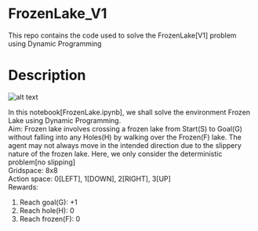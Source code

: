 # FrozenLake_V1
This repo contains the code used to solve the FrozenLake[V1] problem using Dynamic Programming

# Description
![alt text](https://github.com/kwquan/FrozenLake/blob/main/FrozenLakeV1.png)

In this notebook[FrozenLake.ipynb], we shall solve the environment Frozen Lake using Dynamic Programming. \
Aim: Frozen lake involves crossing a frozen lake from Start(S) to Goal(G) without falling into any Holes(H) by walking over the Frozen(F) lake. 
The agent may not always move in the intended direction due to the slippery nature of the frozen lake. Here, we only consider the deterministic problem[no slipping] \
Gridspace: 8x8 \
Action space: 0[LEFT], 1[DOWN], 2[RIGHT], 3[UP] \
Rewards:
1) Reach goal(G): +1
2) Reach hole(H): 0
3) Reach frozen(F): 0

